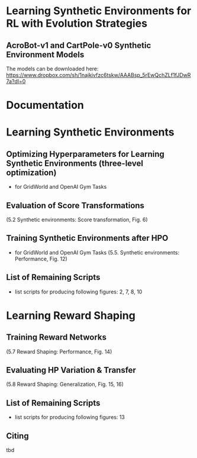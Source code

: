 # Learning Synthetic Environments for RL with Evolution Strategies

## AcroBot-v1 and CartPole-v0 Synthetic Environment Models
The models can be downloaded here: https://www.dropbox.com/sh/1najkivfzc6tskw/AAABsp_5rEwQchZLf1fJDwR7a?dl=0

# Documentation

# Learning Synthetic Environments

## Optimizing Hyperparameters for Learning Synthetic Environments (three-level optimization)
- for GridWorld and OpenAI Gym Tasks

## Evaluation of Score Transformations
(5.2 Synthetic environments: Score transformation, Fig. 6)

## Training Synthetic Environments after HPO
- for GridWorld and OpenAI Gym Tasks
(5.5. Synthetic environments: Performance, Fig. 12)

## List of Remaining Scripts
- list scripts for producing following figures: 2, 7, 8, 10


# Learning Reward Shaping

## Training Reward Networks
(5.7 Reward Shaping: Performance, Fig. 14)

## Evaluating HP Variation & Transfer 
(5.8 Reward Shaping: Generalization, Fig. 15, 16) 

## List of Remaining Scripts
- list scripts for producing following figures: 13







## Citing
tbd
